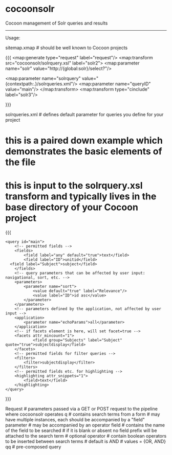 cocoonsolr
==========

Cocoon management of Solr queries and results

-----------
Usage:

sitemap.xmap # should be well known to Cocoon projects

{{{
<map:generate type="request" label="request"/>
<map:transform src="cocoonsolr/solrquery.xsl" label="solr2">
  <map:parameter name="solr" value="http://{global:solr}/select?"/>
  <!-- use of contextpath input module gives us an absolute path, so cocoonsolr doesn't have
       to incorporate any assumptions about the location of app resources -->
  <map:parameter name="solrquery" value="{contextpath:.}/solrqueries.xml"/>
  <map:parameter name="queryID" value="main"/>
</map:transform>
<map:transform type="cinclude" label="solr3"/>
<!--- do what you want with the solr response and serialize -->
}}}

solrqueries.xml  # defines default parameter for queries you define for your project
# this is a paired down example which demonstrates the basic elements of the file
# this is input to the solrquery.xsl transform and typically lives in the base directory of your Cocoon project

{{{
<solr version="1.2">
  <!-- version of Solr -->
	<query id="main">
		<!-- permitted fields -->
		<fields>
			<field label="any" default="true">text</field>
			<field label="ID">unitid</field>
      <field label="Subject">subject</field>
		</fields>
		<!-- query parameters that can be affected by user input: navigational, sort, etc. -->
		<parameters>
			<parameter name="sort">
				<value default="true" label="Relevance"/>
				<value label="ID">id asc</value>
			</parameter>
		</parameters>
		<!-- parameters defined by the application, not affected by user input -->
		<application>
			<parameter name="echoParams">all</parameter>
		</application>
		<!-- if facets element is here, will set facet=true -->
		<facets attr_mincount="1">
				<field group="Subjects" label="Subject" quote="true">subjectdisplay</field>
		</facets>
		<!-- permitted fields for filter queries -->
		<filters>
			<filter>subjectdisplay</filter>
		</filters>
		<!-- permitted fields etc. for highlighting -->
		<highlighting attr_snippets="1">
			<field>text</field>
		</highlighting>
	</query>
</solr>
}}}

Request # parameters passed via a GET or POST request to the pipeline where cocoonsolr operates
q         # contains search terms from a form
          # may have multiple instances, each should be accompanied by a "field" parameter 
          # may be accompanied by an operator
field     # contains the name of the field to be searched
          # if it is blank or absent no field prefix will be attached to the search term
          # optional
operator  # contain boolean operators to be inserted between search terms
          # default is AND
          # values = {OR, AND}
qq        # pre-composed query

